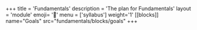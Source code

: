 +++
title = 'Fundamentals'
description = 'The plan for Fundamentals'
layout = 'module'
emoji= '🧱'
menu = ['syllabus']
weight='1'
[[blocks]]
name="Goals"
src="fundamentals/blocks/goals"
+++
